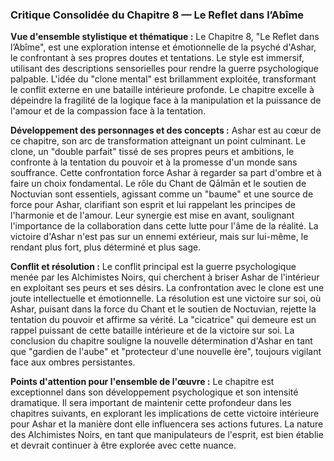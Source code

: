 ### Critique Consolidée du Chapitre 8 — Le Reflet dans l’Abîme

**Vue d'ensemble stylistique et thématique :**
Le Chapitre 8, "Le Reflet dans l’Abîme", est une exploration intense et émotionnelle de la psyché d'Ashar, le confrontant à ses propres doutes et tentations. Le style est immersif, utilisant des descriptions sensorielles pour rendre la guerre psychologique palpable. L'idée du "clone mental" est brillamment exploitée, transformant le conflit externe en une bataille intérieure profonde. Le chapitre excelle à dépeindre la fragilité de la logique face à la manipulation et la puissance de l'amour et de la compassion face à la tentation.

**Développement des personnages et des concepts :**
Ashar est au cœur de ce chapitre, son arc de transformation atteignant un point culminant. Le clone, un "double parfait" tissé de ses propres peurs et ambitions, le confronte à la tentation du pouvoir et à la promesse d'un monde sans souffrance. Cette confrontation force Ashar à regarder sa part d'ombre et à faire un choix fondamental. Le rôle du Chant de Qālmān et le soutien de Noctuvian sont essentiels, agissant comme un "baume" et une source de force pour Ashar, clarifiant son esprit et lui rappelant les principes de l'harmonie et de l'amour. Leur synergie est mise en avant, soulignant l'importance de la collaboration dans cette lutte pour l'âme de la réalité. La victoire d'Ashar n'est pas sur un ennemi extérieur, mais sur lui-même, le rendant plus fort, plus déterminé et plus sage.

**Conflit et résolution :**
Le conflit principal est la guerre psychologique menée par les Alchimistes Noirs, qui cherchent à briser Ashar de l'intérieur en exploitant ses peurs et ses désirs. La confrontation avec le clone est une joute intellectuelle et émotionnelle. La résolution est une victoire sur soi, où Ashar, puisant dans la force du Chant et le soutien de Noctuvian, rejette la tentation du pouvoir et affirme sa vérité. La "cicatrice" qui demeure est un rappel puissant de cette bataille intérieure et de la victoire sur soi. La conclusion du chapitre souligne la nouvelle détermination d'Ashar en tant que "gardien de l'aube" et "protecteur d'une nouvelle ère", toujours vigilant face aux ombres persistantes.

**Points d'attention pour l'ensemble de l'œuvre :**
Le chapitre est exceptionnel dans son développement psychologique et son intensité dramatique. Il sera important de maintenir cette profondeur dans les chapitres suivants, en explorant les implications de cette victoire intérieure pour Ashar et la manière dont elle influencera ses actions futures. La nature des Alchimistes Noirs, en tant que manipulateurs de l'esprit, est bien établie et devrait continuer à être explorée avec cette nuance.
